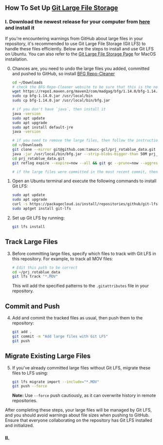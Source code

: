 ## How To Set Up [Git Large File Storage](https://git-lfs.com/)

### I. Download the newest release for your computer from [here](https://github.com/git-lfs/git-lfs/releases?utm_source=gitlfs_site&utm_medium=releases_link&utm_campaign=gitlfs) and install it

If you're encountering warnings from GitHub about large files in your repository, it's recommended to use Git Large File Storage (Git LFS) to handle these files efficiently. Below are the steps to install and use Git LFS on Ubuntu. You can also refer to the [Git Large File Storage Page](https://git-lfs.com/) for MacOS installation.

0. Chances are, you need to undo the large files you added, committed and pushed to GitHub, so install [BFG Repo-Cleaner](https://rtyley.github.io/bfg-repo-cleaner/)

   ```bash
   cd ~/Downloads
   # check the BFG Repo-Cleaner website to be sure that this is the newest version, update as necessary
   wget https://repo1.maven.org/maven2/com/madgag/bfg/1.14.0/bfg-1.14.0.jar
   sudo cp bfg-1.14.0.jar /usr/local/bin
   sudo cp bfg-1.14.0.jar /usr/local/bin/bfg.jar
   ```
   
   ```bash
   # if you don't have `java`, then install it
   java -version
   sudo apt update
   sudo apt upgrade
   sudo apt install default-jre
   java -version
   ```
   
   ```bash
   # if you need to remove the large files, then follow the instructions on the BFG Repo-Cleaner website
   cd ~/Downloads
   git clone --mirror git@github.com:tamucc-gcl/prj_rotablue_data.git
   java -jar /usr/local/bin/bfg.jar --strip-blobs-bigger-than 50M prj_rotablue_data.git
   cd prj_rotablue_data.git
   git reflog expire --expire=now --all && git gc --prune=now --aggressive
   ```
   
   ```bash
   # if the large files were committed in the most recent commit, then manually undo them
   
   ```
   
1. Open an Ubuntu terminal and execute the following commands to install Git LFS:

   ```bash
   sudo apt update
   sudo apt upgrade
   curl -s https://packagecloud.io/install/repositories/github/git-lfs/script.deb.sh | sudo bash
   sudo aptget install git-lfs
   ```

2. Set up Git LFS by running:

   ```bash
   git lfs install
   ```

## Track Large Files

3. Before committing large files, specify which files to track with Git LFS in this repository. For example, to track all MOV files:

   ```bash
   # Edit this path to be correct
   cd ~/prj_rotablue_data
   git lfs track "*.MOV"
   ```

   This will add the specified patterns to the `.gitattributes` file in your repository.

## Commit and Push

4. Add and commit the tracked files as usual, then push them to the repository:

   ```bash
   git add .
   git commit -m "Add large files with Git LFS"
   git push
   ```

## Migrate Existing Large Files

5. If you've already committed large files without Git LFS, migrate these files to LFS using:

   ```bash
   git lfs migrate import --include="*.MOV"
   git push --force
   ```

   **Note:** Use `--force` push cautiously, as it can overwrite history in remote repositories.

After completing these steps, your large files will be managed by Git LFS, and you should avoid warnings about file sizes when pushing to GitHub. Ensure that everyone collaborating on the repository has Git LFS installed and initialized.



### II. 
